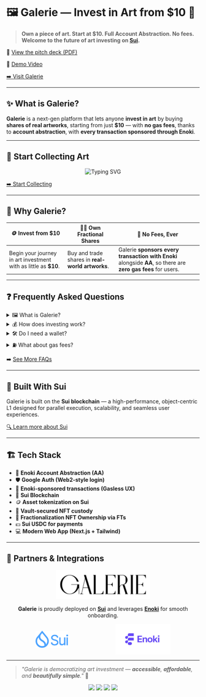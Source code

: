 # 🖼️ Galerie — Invest in Art from $10 💸

> **Own a piece of art. Start at $10. Full Account Abstraction. No fees. Welcome to the future of art investing on [Sui](https://sui.io/).**

📄 [View the pitch deck (PDF)](https://galerie-com.github.io/pitch-deck/)

🎥 [Demo Video](https://www.youtube.com/DEMOVIDEO)

[➡️ Visit Galerie](https://galerie-com.vercel.app/)

---

## ✨ What is Galerie?

**Galerie** is a next-gen platform that lets anyone **invest in art** by buying **shares of real artworks**, starting from just **$10** — with **no gas fees**, thanks to **account abstraction**, with **every transaction sponsored through Enoki**.

---

## 🎨 Start Collecting Art

<p align="center">
  <img src="https://readme-typing-svg.herokuapp.com?font=Fira+Code&size=20&duration=3000&pause=1000&color=E88C4C&center=true&vCenter=true&width=700&lines=💰+Own+art+from+just+%2410;🔐+No+fees,+ever;🖼️+Fractional+ownership+made+easy" alt="Typing SVG" />
</p>

[➡️ Start Collecting](https://galerie-com.vercel.app/)

---

## 🚀 Why Galerie?

| 🪙 Invest from $10 | 🧑‍🎨 Own Fractional Shares | 💸 No Fees, Ever |
|-------------------|---------------------------|------------------|
| Begin your journey in art investment with as little as **$10**. | Buy and trade shares in **real-world artworks**. | Galerie **sponsors every transaction with Enoki** alongside **AA**, so there are **zero gas fees** for users. |

---

## ❓ Frequently Asked Questions

<details>
  <summary>🖼️ What is Galerie?</summary>
  <p>Galerie is a decentralized platform where you can <strong>invest in artworks</strong> by purchasing fractional shares — easily and affordably.</p>
</details>

<details>
  <summary>💰 How does investing work?</summary>
  <p>Each artwork is tokenized. You can <strong>buy shares starting from $10</strong>, track performance, and eventually resell.</p>
</details>

<details>
  <summary>🛠️ Do I need a wallet?</summary>
  <p>No wallet setup needed. Just <strong>log in with your google account</strong> — it's secure, seamless, and Web2-friendly.</p>
</details>

<details>
  <summary>⛽ What about gas fees?</summary>
  <p><strong>None.</strong> Galerie <strong>sponsors every transaction through Enoki</strong> with full <strong>Account Abstraction</strong> — you never pay transaction fees.</p>
</details>

➡️ [See More FAQs](https://galerie-fi.vercel.app/#faq)

---

## 🧬 Built With Sui

Galerie is built on the **Sui blockchain** — a high-performance, object-centric L1 designed for parallel execution, scalability, and seamless user experiences.

[🔍 Learn more about Sui](https://sui.io/)

---

## 🏗️ Tech Stack

- 🧩 **Enoki Account Abstraction (AA)**
- 🛡️ **Google Auth (Web2-style login)**
- 🔄 **Enoki-sponsored transactions (Gasless UX)**
- 🌊 **Sui Blockchain**
- 🪙 **Asset tokenization on Sui**
- 🏦 **Vault-secured NFT custody**
- 🧮 **Fractionalization NFT Ownership via FTs**
- 💵 **Sui USDC for payments**
- 💻 **Modern Web App (Next.js + Tailwind)**

---

## 🤝 Partners & Integrations

<p align="center">
  <img src="../assets/logo_galerie.jpg" alt="Galerie" height="75" />
</p>

<p align="center">
  <strong>Galerie</strong> is proudly deployed on <a href="https://sui.io/"><strong>Sui</strong></a> and leverages <a href="https://enoki.mystenlabs.com/"><strong>Enoki</strong></a> for smooth onboarding.
</p>

<p align="center">
  <span style="display:inline-block; margin-right:60px;">
    <img src="../assets/sui.png" alt="Sui" height="44" style="vertical-align:middle;" />
  </span>
  <span style="display:inline-block; margin-left:60px;">
    <img src="../assets/enoki.png" alt="Enoki" height="80" style="vertical-align:middle;" />
  </span>
</p>

---

> _"Galerie is democratizing art investment — **accessible**, **affordable**, and **beautifully simple**."_ 🎨

<p align="center">
  <img src="https://img.shields.io/badge/aa-enabled-purple?style=for-the-badge" />
  <img src="https://img.shields.io/badge/no%20fees-gasless-brightgreen?style=for-the-badge" />
  <img src="https://img.shields.io/badge/fractional-ownership-orange?style=for-the-badge" />
  <img src="https://img.shields.io/badge/NFT%20custody-vault-red?style=for-the-badge" />
</p>
